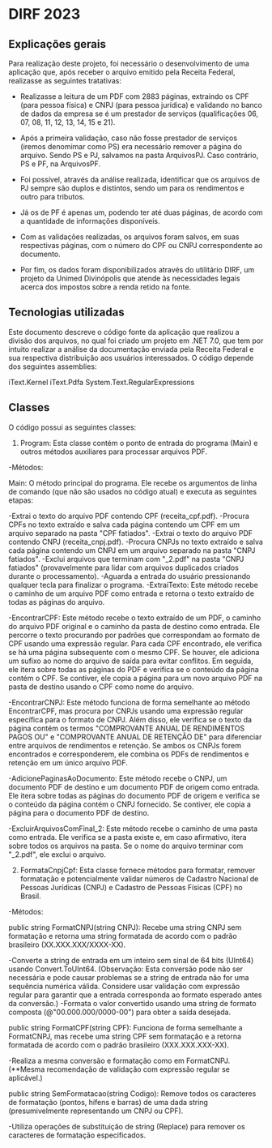 # DIRF 2023

## Explicações gerais

Para realização deste projeto, foi necessário o desenvolvimento de uma aplicação que, após receber o arquivo emitido pela Receita Federal, realizasse as seguintes tratativas:

- Realizasse a leitura de um PDF com 2883 páginas, extraindo os CPF (para pessoa física) e CNPJ (para pessoa jurídica) e validando no banco de dados da empresa se é um prestador de serviços (qualificações 06, 07, 08, 11, 12, 13, 14, 15 e 21).

- Após a primeira validação, caso não fosse prestador de serviços (iremos denomimar como PS) era necessário remover a página do arquivo. Sendo PS e PJ, salvamos na pasta ArquivosPJ. Caso contrário, PS e PF, na ArquivosPF. 

- Foi possível, através da análise realizada, identificar que os arquivos de PJ sempre são duplos e distintos, sendo um para os rendimentos e outro para tributos. 

- Já os de PF é apenas um, podendo ter até duas páginas, de acordo com a quantidade de informações disponíveis.

- Com as validações realizadas, os arquivos foram salvos, em suas respectivas páginas, com o número do CPF ou CNPJ correspondente ao documento.

- Por fim, os dados foram disponibilizados através do utilitário DIRF, um projeto da Unimed Divinópolis que atende às necessidades legais acerca dos impostos sobre a renda retido na fonte.

## Tecnologias utilizadas

Este documento descreve o código fonte da aplicação que realizou a divisão dos arquivos, no qual foi criado um projeto em .NET 7.0, que tem por intuito realizar a análise da documentação enviada pela Receita Federal e sua respectiva distribuição aos usuários interessados. O código depende dos seguintes assemblies:

iText.Kernel
iText.Pdfa
System.Text.RegularExpressions

## Classes

O código possui as seguintes classes:

1. Program: Esta classe contém o ponto de entrada do programa (Main) e outros métodos auxiliares para processar arquivos PDF.

-Métodos:

Main: O método principal do programa. Ele recebe os argumentos de linha de comando (que não são usados no código atual) e executa as seguintes etapas:

-Extrai o texto do arquivo PDF contendo CPF (receita_cpf.pdf).
-Procura CPFs no texto extraído e salva cada página contendo um CPF em um arquivo separado na pasta "CPF fatiados".
-Extrai o texto do arquivo PDF contendo CNPJ (receita_cnpj.pdf).
-Procura CNPJs no texto extraído e salva cada página contendo um CNPJ em um arquivo separado na pasta "CNPJ fatiados".
-Exclui arquivos que terminam com "_2.pdf" na pasta "CNPJ fatiados" (provavelmente para lidar com arquivos duplicados criados durante o processamento).
-Aguarda a entrada do usuário pressionando qualquer tecla para finalizar o programa.
-ExtraiTexto: Este método recebe o caminho de um arquivo PDF como entrada e retorna o texto extraído de todas as páginas do arquivo.

-EncontrarCPF: Este método recebe o texto extraído de um PDF, o caminho do arquivo PDF original e o caminho da pasta de destino como entrada. Ele percorre o texto procurando por padrões que correspondam ao formato de CPF usando uma expressão regular. Para cada CPF encontrado, ele verifica se há uma página subsequente com o mesmo CPF. Se houver, ele adiciona um sufixo ao nome do arquivo de saída para evitar conflitos. Em seguida, ele itera sobre todas as páginas do PDF e verifica se o conteúdo da página contém o CPF. Se contiver, ele copia a página para um novo arquivo PDF na pasta de destino usando o CPF como nome do arquivo.

-EncontrarCNPJ: Este método funciona de forma semelhante ao método EncontrarCPF, mas procura por CNPJs usando uma expressão regular específica para o formato de CNPJ. Além disso, ele verifica se o texto da página contém os termos "COMPROVANTE ANUAL DE RENDIMENTOS PAGOS OU" e "COMPROVANTE ANUAL DE RETENÇÃO DE" para diferenciar entre arquivos de rendimentos e retenção. Se ambos os CNPJs forem encontrados e corresponderem, ele combina os PDFs de rendimentos e retenção em um único arquivo PDF.

-AdicionePaginasAoDocumento: Este método recebe o CNPJ, um documento PDF de destino e um documento PDF de origem como entrada. Ele itera sobre todas as páginas do documento PDF de origem e verifica se o conteúdo da página contém o CNPJ fornecido. Se contiver, ele copia a página para o documento PDF de destino.

-ExcluirArquivosComFinal_2: Este método recebe o caminho de uma pasta como entrada. Ele verifica se a pasta existe e, em caso afirmativo, itera sobre todos os arquivos na pasta. Se o nome do arquivo terminar com "_2.pdf", ele exclui o arquivo.

2. FormataCnpjCpf: Esta classe fornece métodos para formatar, remover formatação e potencialmente validar números de Cadastro Nacional de Pessoas Jurídicas (CNPJ) e Cadastro de Pessoas Físicas (CPF) no Brasil.

-Métodos:

public string FormatCNPJ(string CNPJ): Recebe uma string CNPJ sem formatação e retorna uma string formatada de acordo com o padrão brasileiro (XX.XXX.XXX/XXXX-XX).

-Converte a string de entrada em um inteiro sem sinal de 64 bits (UInt64) usando Convert.ToUInt64. (Observação: Esta conversão pode não ser necessária e pode causar problemas se a string de entrada não for uma sequência numérica válida. Considere usar validação com expressão regular para garantir que a entrada corresponda ao formato esperado antes da conversão.)
-Formata o valor convertido usando uma string de formato composta (@"00\.000\.000\/0000\-00") para obter a saída desejada.

public string FormatCPF(string CPF): Funciona de forma semelhante a FormatCNPJ, mas recebe uma string CPF sem formatação e a retorna formatada de acordo com o padrão brasileiro (XXX.XXX.XXX-XX).

-Realiza a mesma conversão e formatação como em FormatCNPJ. (**Mesma recomendação de validação com expressão regular se aplicável.)

public string SemFormatacao(string Codigo): Remove todos os caracteres de formatação (pontos, hífens e barras) de uma dada string (presumivelmente representando um CNPJ ou CPF).

-Utiliza operações de substituição de string (Replace) para remover os caracteres de formatação especificados.
